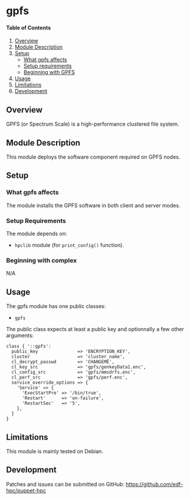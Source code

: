 # gpfs

#### Table of Contents

1. [Overview](#overview)
2. [Module Description](#module-description)
3. [Setup](#setup)
    * [What gpfs affects](#what-gpfs-affects)
    * [Setup requirements](#setup-requirements)
    * [Beginning with GPFS](#beginning-with-gpfs)
4. [Usage](#usage)
5. [Limitations](#limitations)
6. [Development](#development)

## Overview

GPFS (or Spectrum Scale) is a high-performance clustered file system. 

## Module Description

This module deploys the software component required on GPFS nodes.

## Setup

### What gpfs affects

The module installs the GPFS software in both client and server modes.

### Setup Requirements

The module depends on:

* `hpclib` module (for `print_config()` function).

### Beginning with complex

N/A

## Usage

The gpfs module has one public classes:

* `gpfs`

The public class expects at least a public key and optionnally a few other arguments:

```
class { '::gpfs':
  public_key               => 'ENCRYPTION_KEY',
  cluster                  => 'cluster_name',
  cl_decrypt_passwd        => 'CHANGEME',
  cl_key_src               => 'gpfs/genkeyData1.enc',
  cl_config_src            => 'gpfs/mmsdrfs.enc',
  cl_perf_src              => 'gpfs/perf.enc',
  service_override_options => {
    'Service' => {
      'ExecStartPre' => '/bin/true',
      'Restart'      => 'on-failure',
      'RestartSec'   => '5',
    },
  }
}
```

## Limitations

This module is mainly tested on Debian.

## Development

Patches and issues can be submitted on GitHub:
https://github.com/edf-hpc/puppet-hpc
